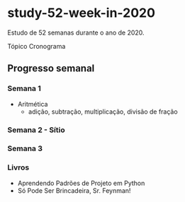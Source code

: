 # study-52-week-in-2020

Estudo de 52 semanas durante o ano de 2020.

Tópico
Cronograma

## Progresso semanal

### Semana 1
- Aritmética
    - adição, subtração, multiplicação, divisão de fração
### Semana 2 - Sítio

### Semana 3

### Livros
- Aprendendo Padrões de Projeto em Python
- Só Pode Ser Brincadeira, Sr. Feynman!
